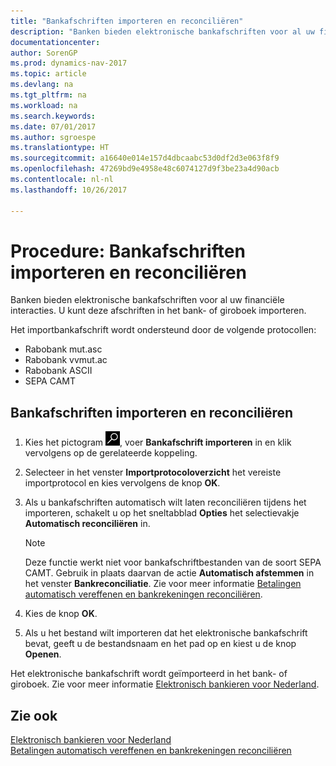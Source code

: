 ```yaml
---
title: "Bankafschriften importeren en reconciliëren"
description: "Banken bieden elektronische bankafschriften voor al uw financiële interacties. U kunt deze afschriften in het bank- of giroboek importeren."
documentationcenter: 
author: SorenGP
ms.prod: dynamics-nav-2017
ms.topic: article
ms.devlang: na
ms.tgt_pltfrm: na
ms.workload: na
ms.search.keywords: 
ms.date: 07/01/2017
ms.author: sgroespe
ms.translationtype: HT
ms.sourcegitcommit: a16640e014e157d4dbcaabc53d0df2d3e063f8f9
ms.openlocfilehash: 47269bd9e4958e48c6074127d9f3be23a4d90acb
ms.contentlocale: nl-nl
ms.lasthandoff: 10/26/2017

---
```

# <a name="how-to-import-and-reconcile-bank-statements"></a>Procedure: Bankafschriften importeren en reconciliëren
Banken bieden elektronische bankafschriften voor al uw financiële interacties. U kunt deze afschriften in het bank- of giroboek importeren.  

Het importbankafschrift wordt ondersteund door de volgende protocollen:  

- Rabobank mut.asc  
- Rabobank vvmut.ac  
- Rabobank ASCII  
- SEPA CAMT  

## <a name="to-import-and-reconcile-bank-statements"></a>Bankafschriften importeren en reconciliëren  

1.  Kies het pictogram ![Zoeken naar pagina of rapport](../../media/ui-search/search_small.png "pictogram Zoeken naar pagina of rapport"), voer **Bankafschrift importeren** in en klik vervolgens op de gerelateerde koppeling.  
2.  Selecteer in het venster **Importprotocoloverzicht** het vereiste importprotocol en kies vervolgens de knop **OK**.  
3.  Als u bankafschriften automatisch wilt laten reconciliëren tijdens het importeren, schakelt u op het sneltabblad **Opties** het selectievakje **Automatisch reconciliëren** in.  

    > [!NOTE]  
    >  Deze functie werkt niet voor bankafschriftbestanden van de soort SEPA CAMT. Gebruik in plaats daarvan de actie **Automatisch afstemmen** in het venster **Bankreconciliatie**. Zie voor meer informatie [Betalingen automatisch vereffenen en bankrekeningen reconciliëren](../../receivables-apply-payments-auto-reconcile-bank-accounts.md).  

4.  Kies de knop **OK**.  
5.  Als u het bestand wilt importeren dat het elektronische bankafschrift bevat, geeft u de bestandsnaam en het pad op en kiest u de knop **Openen**.  

Het elektronische bankafschrift wordt geïmporteerd in het bank- of giroboek. Zie voor meer informatie [Elektronisch bankieren voor Nederland](dutch-electronic-banking.md).  

## <a name="see-also"></a>Zie ook  
 [Elektronisch bankieren voor Nederland](dutch-electronic-banking.md)   
 [Betalingen automatisch vereffenen en bankrekeningen reconciliëren](../../receivables-apply-payments-auto-reconcile-bank-accounts.md)

